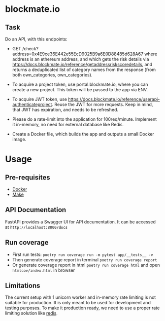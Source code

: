 # blockmate.io

## Task

Do an API, with this endpoints:

- GET /check?address=0x4E9ce36E442e55EcD9025B9a6E0D88485d628A67 where address is an ethereum address, and which gets the risk details via https://docs.blockmate.io/reference/getaddressriskscoredetails, and returns a deduplicated list of category names from the response (from both own_categories, own_categories).

- To acquire a project token, use portal.blockmate.io, where you can create a new project. This token will be passed to the app via ENV.

- To acquire JWT token, use https://docs.blockmate.io/reference/userapi-authenticateproject. Reuse the JWT for more requests. Keep in mind, that JWT has expiration, and needs to be refreshed.

- Please do a rate-limit into the application for 100req/minute. Implement it in-memory, no need for external database like Redis.

- Create a Docker file, which builds the app and outputs a small Docker image.

# Usage

## Pre-requisites

- [Docker](https://www.docker.com/)
- [Make](https://www.gnu.org/software/make/manual/make.html)

## API Documentation

FastAPI provides a Swagger UI for API documentation. It can be accessed at ```http://localhost:8000/docs```

## Run coverage

- First run tests: ```poetry run coverage run -m pytest app/__tests__ -v```
- Then generate coverage report in terminal ```poetry run coverage report```
- Or generate coverage report in html ```poetry run coverage html``` and open ```htmlcov/index.html``` in browser

## Limitations

The current setup with 1 unicorn worker and in-memory rate limiting is not suitable for production. It is only meant to be used for development and testing purposes. To make it production ready, we need to use a proper rate limiting solution like [redis](https://redis.io/).
